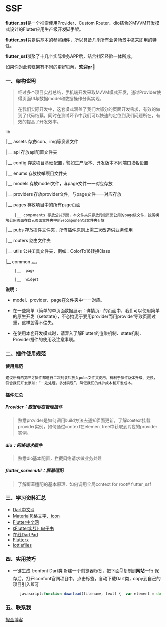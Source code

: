 # SSF
**flutter_ssf**是一个推崇使用Provider、Custom Router、dio结合的MVVM开发模式设计的Flutter应用生产级开发脚手架。

**flutter_ssf**只提供基本的参照组件，所以具备几乎所有业务场景中拿来即用的特性。

**flutter_ssf**凝聚了十几个实际业务APP后，结合社区经验一体所成。

如果你对此套框架有不同的更好见解，**欢迎pr👏**

### 一、架构说明

> 	经过多个项目实战总结，手机端开发采取MVVM模式开发，通过Provider使得页面UI与数据model和数据操作分离实现。
>
> 	在我们实际开发中，这套模式涵盖了我们大部分的页面开发需求，有效的做到了代码结藕，同时在测试环节中我们可以快速的定位到我们问题所在，有效的提高了开发效率。

lib

| __ assets 存放icon、img等资源文件

| __ api 存放api配置文件夹

| __ config 存放项目基础配置，譬如生产版本、开发版本不同端口域名设置

| __ enums 存放枚举项目文件夹

| __ models 存放model文件，与page文件一一对应存放

| __ providers 存放provider文件，与page文件一一对应存放

| __ pages 存放项目中的所有page页面

		|__ components 存放公共页面，本文件夹只存放同级页面公用的page级文件，独属模块公用页面在自己页面文件夹中新开components文件夹存放

| __ pubs 存放插件文件夹，所有插件原则上需二次改造供业务使用

| __ routers 路由文件夹

| __ utils 公共工具文件夹，例如：ColorTo16转换Class

|__ common 。。。

		|__  page

		|__  widget

**说明**：

- model、provider、page在文件夹中一一对应。

- 在一些简单（简单的单页面数据展示：详情页）的页面中，我们可以使用简单的原生开发（setstate），不必拘泥于要用provider而用provider导致页面过重，这样就得不偿失。

- 在使用本套开发模式时，请深入了解Flutter的渲染机制、state机制、Provider插件的使用及注意事项。

### 二、插件使用规范

#### 使用规范

	建议所有的第三方插件都进行二次封装后放入pubs文件夹使用，有利于插件版本升级、更换，符合我们开发原则：“一处处理，多处实现”，降低我们的维护成本和开发成本。

#### 插件汇总

##### Provider：数据动态管理插件

   > 熟悉provider是如何调用build方法去通知页面更新，了解context挂载provider实例，如何通过context在element tree中获取到对应的provider实例。

##### dio：网络请求插件

   >  熟悉dio基本配置，拦截网络请求做业务处理

##### flutter_screenutil：屏幕适配

   > 了解屏幕适配的基本原理，如何调用全局context for root# flutter_ssf
   
### 三、学习资料汇总

- [Dart中文网](https://dart.cn/guides)
- [Material风格文字、icon](https://fonts.google.com/?selected=Material+Icons:account_balance)
- [Flutter中文网](https://flutter.cn/)
- [《Flutter实战》电子书](https://book.flutterchina.club/)
- [在线DartPad](https://dartpad.cn/)
- [Flutterx](https://flutterx.com/)
- [lottiefiles](https://lottiefiles.com/)


### 四、实用技巧

- 一键生成 Iconfont Dart类
  新建一个浏览器标签，把下面👇复制到**网站**一行
  保存后，打开Iconfont官网项目中，点击标签，自动下载Dart类，copy到自己的项目引入即可
   ```javascript 
      javascript:function download(filename, text) {  var element = document.createElement('a');  element.setAttribute('href', 'data:text/plain;charset=utf-8,' + encodeURIComponent(text));  element.setAttribute('download', filename);  element.style.display = 'none';  document.body.appendChild(element);  element.click();  document.body.removeChild(element);}function toHump(name) {name = name.replace(/\s+/g,"-");    return name.replace(/\-(\w)/g, function(all, letter){        return letter.toUpperCase();    });}function getFlutterClass(){var str = "import 'package:flutter/widgets.dart';\r\n\r\n";str += "class IconFontIcons {\r\n";var arr = document.querySelectorAll(".icon-item");for (var i = arr.length - 1; i >= 0; i--) {var item = arr[i];var item_name = toHump(item.querySelectorAll(".icon-code")[1].textContent);var item_code = item.querySelectorAll(".icon-code")[0].textContent.replace(/\&\#/g,"0");item_code = item_code.replace(/\;/g,"");str += "    static const IconData "+item_name+" = IconData("+item_code+",fontFamily:'IconFontIcons');";str += "\r\n";}str += "}";return str;}  download("IconFontIcons.dart",getFlutterClass());
   ```

### 五、联系我

  [掘金博客](https://juejin.cn/user/870468939942311)